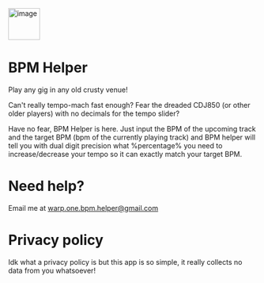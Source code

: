<img width="64" height="64" alt="image" src="https://github.com/user-attachments/assets/62f10ba0-9e06-4024-9ad9-ef788ef66c55" />

# BPM Helper
Play any gig in any old crusty venue!


Can't really tempo-mach fast enough?
Fear the dreaded CDJ850 (or other older players) with no decimals for the tempo slider? 

Have no fear, BPM Helper is here. Just input the BPM of the upcoming track and the target BPM (bpm of the currently playing track) and BPM helper will tell you with dual digit precision what %percentage% you need to increase/decrease your tempo so it can exactly match your target BPM.

# Need help? 
Email me at warp.one.bpm.helper@gmail.com

# Privacy policy
Idk what a privacy policy is but this app is so simple, it really collects no data from you whatsoever!
